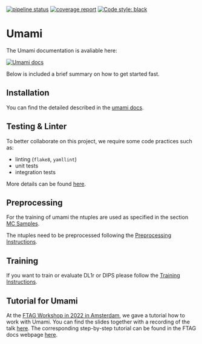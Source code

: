 [![pipeline status](https://gitlab.cern.ch/atlas-flavor-tagging-tools/algorithms/umami/badges/master/pipeline.svg)](https://gitlab.cern.ch/atlas-flavor-tagging-tools/algorithms/umami/-/commits/master) [![coverage report](https://gitlab.cern.ch/atlas-flavor-tagging-tools/algorithms/umami/badges/master/coverage.svg)](https://umami-ci-coverage.web.cern.ch/master/) [![Code style: black](https://img.shields.io/badge/code%20style-black-000000.svg)](https://github.com/psf/black)

# Umami

The Umami documentation is avaliable here:

[![Umami docs](https://img.shields.io/badge/info-documentation-informational)](https://umami.docs.cern.ch/)

Below is included a brief summary on how to get started fast.

## Installation
You can find the detailed described in the [umami docs](https://umami.docs.cern.ch/setup/installation/).


## Testing & Linter

To better collaborate on this project, we require some code practices such as:
- linting (`flake8`, `yamllint`)
- unit tests
- integration tests

More details can be found [here](https://umami.docs.cern.ch/setup/development/).


## Preprocessing

For the training of umami the ntuples are used as specified in the section [MC Samples](https://ftag.docs.cern.ch/software/samples/).

The ntuples need to be preprocessed following the [Preprocessing Instructions](https://umami-docs.web.cern.ch/preprocessing/Overview/).

## Training

If you want to train or evaluate DL1r or DIPS please follow the [Training Instructions](https://umami-docs.web.cern.ch/trainings/Overview/).

## Tutorial for Umami

At the [FTAG Workshop in 2022 in Amsterdam](https://indico.cern.ch/event/1193206/timetable/?view=standard), we gave a tutorial how to work with Umami. You can find the slides together with a recording of the talk [here](https://indico.cern.ch/event/1193206/timetable/?view=standard#b-477082-day-3-afternoon-tutor). The corresponding step-by-step tutorial can be found in the FTAG docs webpage [here](https://ftag.docs.cern.ch/software/tutorials/tutorial-umami/).
